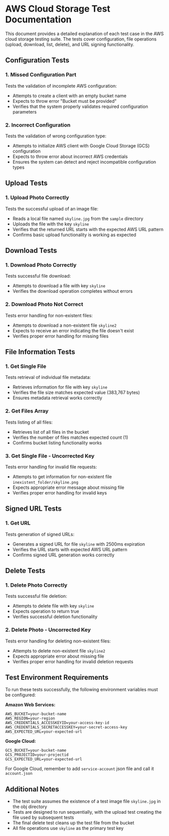 # AWS Cloud Storage Test Documentation

This document provides a detailed explanation of each test case in the AWS cloud storage testing suite. The tests cover configuration, file operations (upload, download, list, delete), and URL signing functionality.

## Configuration Tests

### 1. Missed Configuration Part
Tests the validation of incomplete AWS configuration:
- Attempts to create a client with an empty bucket name
- Expects to throw error "Bucket must be provided"
- Verifies that the system properly validates required configuration parameters

### 2. Incorrect Configuration
Tests the validation of wrong configuration type:
- Attempts to initialize AWS client with Google Cloud Storage (GCS) configuration
- Expects to throw error about incorrect AWS credentials
- Ensures the system can detect and reject incompatible configuration types

## Upload Tests

### 1. Upload Photo Correctly
Tests the successful upload of an image file:
- Reads a local file named `skyline.jpg` from the `sample` directory
- Uploads the file with the key `skyline`
- Verifies that the returned URL starts with the expected AWS URL pattern
- Confirms basic upload functionality is working as expected

## Download Tests

### 1. Download Photo Correctly
Tests successful file download:
- Attempts to download a file with key `skyline`
- Verifies the download operation completes without errors

### 2. Download Photo Not Correct
Tests error handling for non-existent files:
- Attempts to download a non-existent file `skyline2`
- Expects to receive an error indicating the file doesn't exist
- Verifies proper error handling for missing files

## File Information Tests

### 1. Get Single File
Tests retrieval of individual file metadata:
- Retrieves information for file with key `skyline`
- Verifies the file size matches expected value (383,767 bytes)
- Ensures metadata retrieval works correctly

### 2. Get Files Array
Tests listing of all files:
- Retrieves list of all files in the bucket
- Verifies the number of files matches expected count (1)
- Confirms bucket listing functionality works

### 3. Get Single File - Uncorrected Key
Tests error handling for invalid file requests:
- Attempts to get information for non-existent file `inexistent_folder/skyline.png`
- Expects appropriate error message about missing file
- Verifies proper error handling for invalid keys

## Signed URL Tests

### 1. Get URL
Tests generation of signed URLs:
- Generates a signed URL for file `skyline` with 2500ms expiration
- Verifies the URL starts with expected AWS URL pattern
- Confirms signed URL generation works correctly

## Delete Tests

### 1. Delete Photo Correctly
Tests successful file deletion:
- Attempts to delete file with key `skyline`
- Expects operation to return true
- Verifies successful deletion functionality

### 2. Delete Photo - Uncorrected Key
Tests error handling for deleting non-existent files:
- Attempts to delete non-existent file `skyline2`
- Expects appropriate error about missing file
- Verifies proper error handling for invalid deletion requests

## Test Environment Requirements

To run these tests successfully, the following environment variables must be configured:

**Amazon Web Services:**
```env
AWS_BUCKET=your-bucket-name
AWS_REGION=your-region
AWS_CREDENTIALS_ACCESSKEYID=your-access-key-id
AWS_CREDENTIALS_SECRETACCESSKEY=your-secret-access-key
AWS_EXPECTED_URL=your-expected-url
```

**Google Cloud:**
```env
GCS_BUCKET=your-bucket-name
GCS_PROJECTID=your-projectid
GCS_EXPECTED_URL=your-expected-url
```

For Google Cloud, remember to add `service-account` json file and call it `account.json`

## Additional Notes

- The test suite assumes the existence of a test image file `skyline.jpg` in the obj directory
- Tests are designed to run sequentially, with the upload test creating the file used by subsequent tests
- The final delete test cleans up the test file from the bucket
- All file operations use `skyline` as the primary test key
